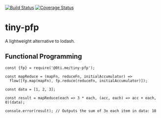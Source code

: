 [![Build Status](https://travis-ci.org/0time/tiny-pfp.svg?branch=master)](https://travis-ci.org/0time/tiny-pfp)
[![Coverage Status](https://coveralls.io/repos/github/0time/tiny-pfp/badge.svg?branch=master)](https://coveralls.io/github/0time/tiny-pfp?branch=master)

# tiny-pfp

A lightweight alternative to lodash.

## Functional Programming

    const {fp} = require('@0ti.me/tiny-pfp');

    const mapReduce = (mapFn, reduceFn, initialAccumulator) =>
      flow([fp.map(mapFn), fp.reduce(reduceFn, initialAccumulator)]);

    const data = [1, 2, 3];

    const result = mapReduce(each => 3 * each, (acc, each) => acc + each, 0)(data);

    console.error(result); // Outputs the sum of 3x each item in data: 18
